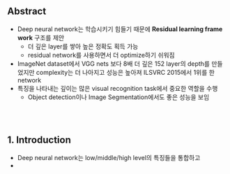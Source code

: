 ## Abstract 
- Deep neural network는 학습시키기 힘들기 때문에 **Residual learning frame work** 구조를 제안
    - 더 깊은 layer를 쌓아 높은 정확도 획득 가능
    - residual network를 사용하면서 더 optimize하기 쉬워짐 
- ImageNet dataset에서 VGG nets 보다 8배 더 깊은 152 layer의 depth를 만들었지만 complexity는 더 나아지고 성능은 높아져 ILSVRC 2015에서 1위를 한 network
- 특징을 나타내는 깊이는 많은 visual recognition task에서 중요한 역할을 수행
    - Object detection이나 Image Segmentation에서도 좋은 성능을 보임


<br>
<br>

## 1. Introduction
- Deep neural network는 low/middle/high level의 특징들을 통합하고 
- 

## 

## 

## 

## 
